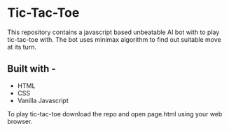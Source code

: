 # Tic-Tac-Toe

This repository contains a javascript based unbeatable AI bot with to play tic-tac-toe with.
The bot uses minimax algorithm to find out suitable move at its turn.

## Built with -
- HTML
- CSS
- Vanilla Javascript

To play tic-tac-toe download the repo and open page.html using your web browser.



